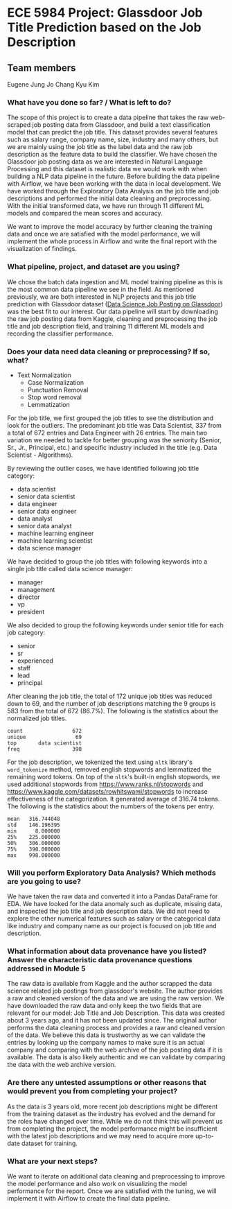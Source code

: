 # ECE 5984 Project: Glassdoor Job Title Prediction based on the Job Description

## Team members
Eugene Jung Jo
Chang Kyu Kim

### What have you done so far? / What is left to do?

The scope of this project is to create a data pipeline that takes the raw web-scraped job posting data from Glassdoor, and build a text classification model that can predict the job title. This dataset provides several features such as salary range, company name, size, industry and many others, but we are mainly using the job title as the label data and the raw job description as the feature data to build the classifier. We have chosen the Glassdoor job posting data as we are interested in Natural Language Processing and this dataset is realistic data we would work with when building a NLP data pipeline in the future. Before building the data pipeline with Airflow, we have been working with the data in local development. We have worked through the Exploratory Data Analysis on the job title and job descriptions and performed the initial data cleaning and preprocessing. With the initial transformed data, we have run through 11 different ML models and compared the mean scores and accuracy.

We want to improve the model accuracy by further cleaning the training data and once we are satisfied with the model performance, we will implement the whole process in Airflow and write the final report with the visualization of findings.


### What pipeline, project, and dataset are you using?

We chose the batch data ingestion and ML model training pipeline as this is the most common data pipeline we see in the field. As mentioned previously, we are both interested in NLP projects and this job title prediction with Glassdoor dataset ([Data Science Job Posting on Glassdoor](https://www.kaggle.com/datasets/rashikrahmanpritom/data-science-job-posting-on-glassdoor)) was the best fit to our interest. Our data pipeline will start by downloading the raw job posting data from Kaggle, cleaning and preprocessing the job title and job description field, and training 11 different ML models and recording the classifier performance.

### Does your data need data cleaning or preprocessing? If so, what?
* Text Normalization
  * Case Normalization
  * Punctuation Removal
  * Stop word removal
  * Lemmatization
 
For the job title, we first grouped the job titles to see the distribution and look for the outliers. The predominant job title was Data Scientist, 337 from a total of 672 entries and Data Engineer with 26 entries. The main two variation we needed to tackle for better grouping was the seniority (Senior, Sr., Jr., Principal, etc.) and specific industry included in the title (e.g. Data Scientist - Algorithms).

By reviewing the outlier cases, we have identified following job title category:
  - data scientist
  - senior data scientist
  - data engineer
  - senior data engineer
  - data analyst
  - senior data analyst
  - machine learning engineer
  - machine learning scientist
  - data science manager

We have decided to group the job titles with following keywords into a single job title called data science manager:
  - manager
  - management
  - director
  - vp
  - president

We also decided to group the following keywords under senior title for each job category:
  - senior
  - sr
  - experienced
  - staff
  - lead
  - principal

After cleaning the job title, the total of 172 unique job titles was reduced down to 69, and the number of job descriptions matching the 9 groups is 583 from the total of 672 (86.7%). The following is the statistics about the normalized job titles.
```
count                672
unique                69
top       data scientist
freq                 390
```

For the job description, we tokenized the text using `nltk` library's `word_tokenize` method, removed english stopwords and lemmatized the remaining word tokens. On top of the `nltk`'s built-in english stopwords, we used additional stopwords from https://www.ranks.nl/stopwords and https://www.kaggle.com/datasets/rowhitswami/stopwords to increase effectiveness of the categorization.  It generated average of 316.74 tokens. The following is the statistics about the numbers of the tokens per entry. 
```
mean   316.744048
std    146.196395
min      8.000000
25%    225.000000
50%    306.000000
75%    390.000000
max    998.000000
```

### Will you perform Exploratory Data Analysis? Which methods are you going to use?

We have taken the raw data and converted it into a Pandas DataFrame for EDA. We have looked for the data anomaly such as duplicate, missing data, and inspected the job title and job description data. We did not need to explore the other numerical features such as salary or the categorical data like industry and company name as our project is focused on job title and description.

### What information about data provenance have you listed? Answer the characteristic data provenance questions addressed in Module 5

The raw data is available from Kaggle and the author scrapped the data science related job postings from glassdoor's website. The author provides a raw and cleaned version of the data and we are using the raw version. We have downloaded the raw data and only keep the two fields that are relevant for our model: Job Title and Job Description. This data was created about 3 years ago, and it has not been updated since. The original author performs the data cleaning process and provides a raw and cleaned version of the data. We believe this data is trustworthy as we can validate the entries by looking up the company names to make sure it is an actual company and comparing with the web archive of the job posting data if it is available. The data is also likely authentic and we can validate by comparing the data with the web archive version.

### Are there any untested assumptions or other reasons that would prevent you from completing your project?
As the data is 3 years old, more recent job descriptions might be different from the training dataset as the industry has evolved and the demand for the roles have changed over time. While we do not think this will prevent us from completing the project, the model performance might be insufficient with the latest job descriptions and we may need to acquire more up-to-date dataset for training.

### What are your next steps?
We want to iterate on additional data cleaning and preprocessing to improve the model performance and also work on visualizing the model performance for the report. Once we are satisfied with the tuning, we will implement it with Airflow to create the final data pipeline.
